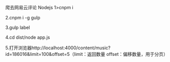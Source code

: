爬去网易云评论 Nodejs
1>cnpm i

2.cnpm i -g gulp

3.gulp label

4.cd dist/node app.js

5.打开浏览器http://localhost:4000/content/music?id=186016&limit=100&offset=5（limit：返回数量 offset：偏移数量，用于分页）
